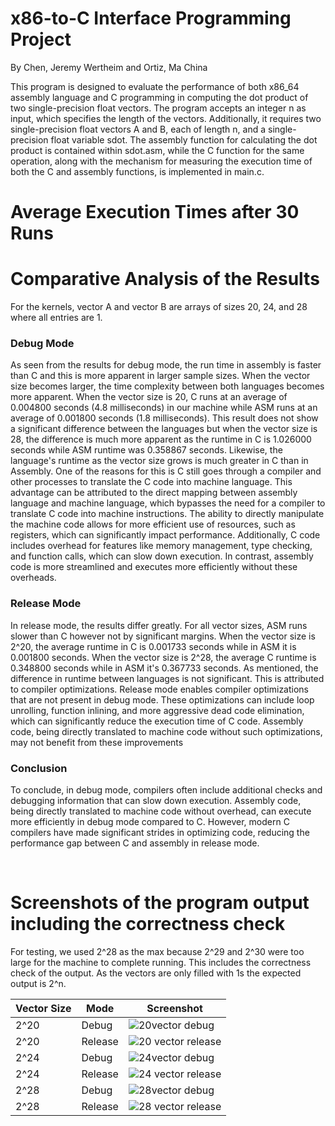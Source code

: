 # x86-to-C Interface Programming Project
By Chen, Jeremy Wertheim and Ortiz, Ma China

This program is designed to evaluate the performance of both x86_64 assembly language and C programming in computing the dot product of two single-precision float vectors. The program accepts an integer n as input, which specifies the length of the vectors. Additionally, it requires two single-precision float vectors A and B, each of length n, and a single-precision float variable sdot. The assembly function for calculating the dot product is contained within sdot.asm, while the C function for the same operation, along with the mechanism for measuring the execution time of both the C and assembly functions, is implemented in main.c.

# Average Execution Times after 30 Runs



# Comparative Analysis of the Results
 For the kernels, vector A and vector B are arrays of sizes 20, 24, and 28 where all entries are 1.<br />

 ### Debug Mode
 As seen from the results for debug mode, the run time in assembly is faster than C and this is more apparent in larger sample sizes. When the vector size becomes larger, the time complexity between both languages becomes more apparent. When the vector size is 20, C runs at an average of 0.004800 seconds (4.8 milliseconds) in our machine while ASM runs at an average of 0.001800 seconds (1.8 milliseconds). This result does not show a significant difference between the languages but when the vector size is 28, the difference is much more apparent as the runtime in C is 1.026000 seconds while ASM runtime was 0.358867 seconds. Likewise, the language's runtime as the vector size grows is much greater in C than in Assembly. One of the reasons for this is C still goes through a compiler and other processes to translate the C code into machine language. This advantage can be attributed to the direct mapping between assembly language and machine language, which bypasses the need for a compiler to translate C code into machine instructions. The ability to directly manipulate the machine code allows for more efficient use of resources, such as registers, which can significantly impact performance. Additionally, C code includes overhead for features like memory management, type checking, and function calls, which can slow down execution. In contrast, assembly code is more streamlined and executes more efficiently without these overheads.

### Release Mode
In release mode, the results differ greatly. For all vector sizes, ASM runs slower than C however not by significant margins. When the vector size is 2^20, the average runtime in C is 0.001733 seconds while in ASM it is 0.001800 seconds. When the vector size is 2^28, the average C runtime is 0.348800 seconds while in ASM it's 0.367733 seconds. As mentioned, the difference in runtime between languages is not significant. This is attributed to compiler optimizations. Release mode enables compiler optimizations that are not present in debug mode. These optimizations can include loop unrolling, function inlining, and more aggressive dead code elimination, which can significantly reduce the execution time of C code. Assembly code, being directly translated to machine code without such optimizations, may not benefit from these improvements

### Conclusion
To conclude, in debug mode, compilers often include additional checks and debugging information that can slow down execution. Assembly code, being directly translated to machine code without overhead, can execute more efficiently in debug mode compared to C.  However, modern C compilers have made significant strides in optimizing code, reducing the performance gap between C and assembly in release mode. 

 <br />

# Screenshots of the program output including the correctness check
For testing, we used 2^28 as the max because 2^29 and 2^30 were too large for the machine to complete running. This includes the correctness check of the output. As the vectors are only filled with 1s the expected output is 2^n.

| Vector Size | Mode         | Screenshot                                                                                            |
|-------------|--------------|-------------------------------------------------------------------------------------------------------|
| 2^20        | Debug        | ![20vector debug](https://github.com/jeremywchen/x86-to-C-interface-programming-project/assets/92730916/defa8a22-6fce-4036-b98a-2d71af077434) |
| 2^20        | Release      | ![20 vector release](https://github.com/jeremywchen/x86-to-C-interface-programming-project/assets/92730916/16d81906-82d6-4874-a697-494360f59301) |
| 2^24        | Debug        | ![24vector debug](https://github.com/jeremywchen/x86-to-C-interface-programming-project/assets/92730916/d474cb4d-4669-4b8b-b686-95c2505d324d) |
| 2^24        | Release      | ![24 vector release](https://github.com/jeremywchen/x86-to-C-interface-programming-project/assets/92730916/c5bc7ebc-8562-43ff-9402-91a7a5c63b2f) |
| 2^28        | Debug        | ![28vector debug](https://github.com/jeremywchen/x86-to-C-interface-programming-project/assets/92730916/ef03b3b8-587a-4e99-baa7-8b74e38c8319) |
| 2^28        | Release      | ![28 vector release](https://github.com/jeremywchen/x86-to-C-interface-programming-project/assets/92730916/22f92c19-e796-431b-9d66-10f5798c1556) |

